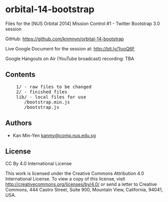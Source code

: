 orbital-14-bootstrap
====================

Files for the [NUS Orbital 2014] Mission Control #1 - Twitter Bootstrap 3.0 session

GitHub: https://github.com/knmnyn/orbital-14-bootstrap

Live Google Document for the session at: http://bit.ly/1jvoQ6F 

Google Hangouts on Air (YouTube broadcast) recording: TBA

## Contents

<pre>
	1/ - raw files to be changed
	2/ - finished files
	lib/ - local files for use
       /bootstrap.min.js 
       /bootstrap.js
</pre>

## Authors

* Kan Min-Yen <kanmy@comp.nus.edu.sg>

## License

CC By 4.0 International License

This work is licensed under the Creative Commons Attribution 4.0 International License. To view a copy of this license, visit http://creativecommons.org/licenses/by/4.0/ or send a letter to Creative Commons, 444 Castro Street, Suite 900, Mountain View, California, 94041, USA.